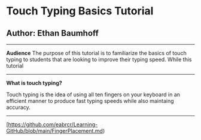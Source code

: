 # Touch Typing Basics Tutorial
## Author: Ethan Baumhoff
---
**Audience**
The purpose of this tutorial is to familiarize the basics of touch typing to students that are looking to improve their typing speed. While this tutorial 

---
**What is touch typing?**

Touch typing is the idea of using all ten fingers on your keyboard in an efficient manner to produce fast typing speeds while also maintaing accuracy.

---



[https://github.com/eabrcr/Learning-GitHub/blob/main/FingerPlacement.md)

